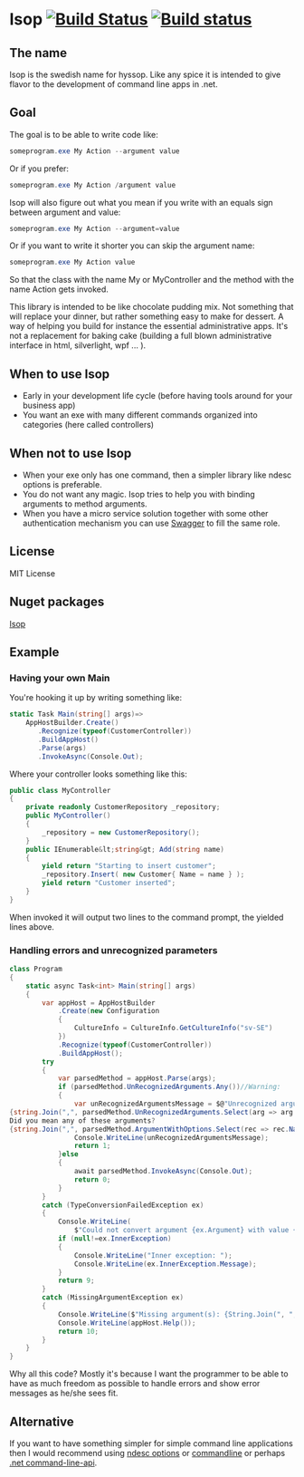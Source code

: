 # Isop [![Build Status](https://travis-ci.org/wallymathieu/isop.png?branch=isop)](https://travis-ci.org/wallymathieu/isop) [![Build status](https://ci.appveyor.com/api/projects/status/r4fbt9onjg3yfojv/branch/isop?svg=true)](https://ci.appveyor.com/project/wallymathieu/isop/branch/isop)

## The name

Isop is the swedish name for hyssop. Like any spice it is intended to give flavor to the development of command line apps in .net. 

## Goal

The goal is to be able to write code like:

```powershell
someprogram.exe My Action --argument value
```

Or if you prefer:

```powershell
someprogram.exe My Action /argument value
```

Isop will also figure out what you mean if you write with an equals sign between argument and value:

```powershell
someprogram.exe My Action --argument=value
```

Or if you want to write it shorter you can skip the argument name:

```powershell
someprogram.exe My Action value
```

So that the class with the name My or MyController and the method with the name Action gets invoked.

This library is intended to be like chocolate pudding mix. Not something that will replace your dinner, but rather something easy to make for dessert. A way of helping you build for instance the essential administrative apps. It's not a replacement for baking cake (building a full blown administrative interface in html, silverlight, wpf ... ). 

## When to use Isop

- Early in your development life cycle (before having tools around for your business app)
- You want an exe with many different commands organized into categories (here called controllers)

## When not to use Isop

- When your exe only has one command, then a simpler library like ndesc options is preferable.
- You do not want any magic. Isop tries to help you with binding arguments to method arguments.
- When you have a micro service solution together with some other authentication mechanism you can use [Swagger](https://github.com/domaindrivendev/Swashbuckle.AspNetCore) to fill the same role.

## License

MIT License

## Nuget packages

[Isop](http://nuget.org/packages/Isop/)

## Example

### Having your own Main

You're hooking it up by writing something like:

```csharp
static Task Main(string[] args)=>
    AppHostBuilder.Create()
       .Recognize(typeof(CustomerController))
       .BuildAppHost()
       .Parse(args)
       .InvokeAsync(Console.Out);
```

Where your controller looks something like this:

```csharp
public class MyController
{
    private readonly CustomerRepository _repository;
    public MyController()
    {
        _repository = new CustomerRepository();
    }
    public IEnumerable&lt;string&gt; Add(string name)
    {
        yield return "Starting to insert customer";
        _repository.Insert( new Customer{ Name = name } );
        yield return "Customer inserted";  
    }
}
```

When invoked it will output two lines to the command prompt, the yielded lines above.

### Handling errors and unrecognized parameters

```csharp
class Program
{
    static async Task<int> Main(string[] args)
    {
        var appHost = AppHostBuilder
            .Create(new Configuration
            {
                CultureInfo = CultureInfo.GetCultureInfo("sv-SE")
            })
            .Recognize(typeof(CustomerController))
            .BuildAppHost();
        try
        {
            var parsedMethod = appHost.Parse(args);
            if (parsedMethod.UnRecognizedArguments.Any())//Warning:
            {
                var unRecognizedArgumentsMessage = $@"Unrecognized arguments: 
{string.Join(",", parsedMethod.UnRecognizedArguments.Select(arg => arg.Value).ToArray())}
Did you mean any of these arguments?
{string.Join(",", parsedMethod.ArgumentWithOptions.Select(rec => rec.Name).ToArray())}";
                Console.WriteLine(unRecognizedArgumentsMessage);
                return 1;
            }else
            {
                await parsedMethod.InvokeAsync(Console.Out);
                return 0;
            }
        }
        catch (TypeConversionFailedException ex)
        {
            Console.WriteLine(
                $"Could not convert argument {ex.Argument} with value {ex.Value} to type {ex.TargetType}");
            if (null!=ex.InnerException)
            {
                Console.WriteLine("Inner exception: ");
                Console.WriteLine(ex.InnerException.Message);
            }
            return 9;
        }
        catch (MissingArgumentException ex)
        {
            Console.WriteLine($"Missing argument(s): {String.Join(", ", ex.Arguments).ToArray()}");
            Console.WriteLine(appHost.Help());
            return 10;
        }
    }
}
```

Why all this code? Mostly it's because I want the programmer to be able to have as much freedom as possible to handle errors and show error messages as he/she sees fit.

## Alternative

If you want to have something simpler for simple command line applications then I would recommend using [ndesc options](https://github.com/wallymathieu/ndesk-options-mirror) or [commandline](https://github.com/commandlineparser/commandline) or perhaps [.net command-line-api](https://github.com/dotnet/command-line-api).
